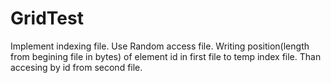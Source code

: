 # GridTest
Implement indexing file.
Use Random access file. Writing position(length from begining file in bytes) of element id in first file to temp index file. Than accesing by id from second file.
